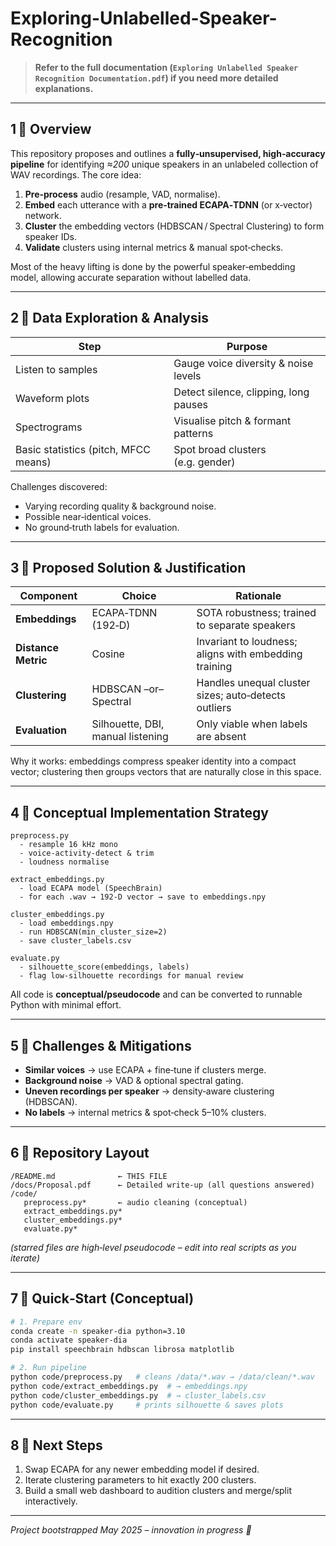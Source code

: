 # Exploring-Unlabelled-Speaker-Recognition

> **Refer to the full documentation (`Exploring Unlabelled Speaker Recognition Documentation.pdf`) if you need more detailed explanations.**

---

## 1 ️⃣ Overview

This repository proposes and outlines a **fully‑unsupervised, high‑accuracy pipeline** for identifying *≈200* unique speakers in an unlabeled collection of WAV recordings.
The core idea:

1. **Pre‑process** audio (resample, VAD, normalise).
2. **Embed** each utterance with a **pre‑trained ECAPA‑TDNN** (or x‑vector) network.
3. **Cluster** the embedding vectors (HDBSCAN / Spectral Clustering) to form speaker IDs.
4. **Validate** clusters using internal metrics & manual spot‑checks.

Most of the heavy lifting is done by the powerful speaker‑embedding model, allowing accurate separation without labelled data.

---

## 2 ️⃣ Data Exploration & Analysis

| Step                                 | Purpose                               |
| ------------------------------------ | ------------------------------------- |
| Listen to samples                    | Gauge voice diversity & noise levels  |
| Waveform plots                       | Detect silence, clipping, long pauses |
| Spectrograms                         | Visualise pitch & formant patterns    |
| Basic statistics (pitch, MFCC means) | Spot broad clusters (e.g. gender)     |

Challenges discovered:

* Varying recording quality & background noise.
* Possible near‑identical voices.
* No ground‑truth labels for evaluation.

---

## 3 ️⃣ Proposed Solution & Justification

| Component           | Choice                            | Rationale                                             |
| ------------------- | --------------------------------- | ----------------------------------------------------- |
| **Embeddings**      | ECAPA‑TDNN (192‑D)                | SOTA robustness; trained to separate speakers         |
| **Distance Metric** | Cosine                            | Invariant to loudness; aligns with embedding training |
| **Clustering**      | HDBSCAN –or– Spectral             | Handles unequal cluster sizes; auto‑detects outliers  |
| **Evaluation**      | Silhouette, DBI, manual listening | Only viable when labels are absent                    |

Why it works: embeddings compress speaker identity into a compact vector; clustering then groups vectors that are naturally close in this space.

---

## 4 ️⃣ Conceptual Implementation Strategy

```text
preprocess.py
  - resample 16 kHz mono
  - voice‑activity‑detect & trim
  - loudness normalise

extract_embeddings.py
  - load ECAPA model (SpeechBrain)
  - for each .wav → 192‑D vector → save to embeddings.npy

cluster_embeddings.py
  - load embeddings.npy
  - run HDBSCAN(min_cluster_size=2)
  - save cluster_labels.csv

evaluate.py
  - silhouette_score(embeddings, labels)
  - flag low‑silhouette recordings for manual review
```

All code is **conceptual/pseudocode** and can be converted to runnable Python with minimal effort.

---

## 5 ️⃣ Challenges & Mitigations

* **Similar voices** → use ECAPA + fine‑tune if clusters merge.
* **Background noise** → VAD & optional spectral gating.
* **Uneven recordings per speaker** → density‑aware clustering (HDBSCAN).
* **No labels** → internal metrics & spot‑check 5–10% clusters.

---

## 6 ️⃣ Repository Layout

```
/README.md              ← THIS FILE
/docs/Proposal.pdf      ← Detailed write‑up (all questions answered)
/code/
   preprocess.py*       ← audio cleaning (conceptual)
   extract_embeddings.py*
   cluster_embeddings.py*
   evaluate.py*
```

*(starred files are high‑level pseudocode – edit into real scripts as you iterate)*

---

## 7 ️⃣ Quick‑Start (Conceptual)

```bash
# 1. Prepare env
conda create -n speaker-dia python=3.10
conda activate speaker-dia
pip install speechbrain hdbscan librosa matplotlib

# 2. Run pipeline
python code/preprocess.py   # cleans /data/*.wav → /data/clean/*.wav
python code/extract_embeddings.py  # → embeddings.npy
python code/cluster_embeddings.py  # → cluster_labels.csv
python code/evaluate.py     # prints silhouette & saves plots
```

---

## 8 ️⃣ Next Steps

1. Swap ECAPA for any newer embedding model if desired.
2. Iterate clustering parameters to hit exactly 200 clusters.
3. Build a small web dashboard to audition clusters and merge/split interactively.

---

*Project bootstrapped May 2025 – innovation in progress 🚧*
